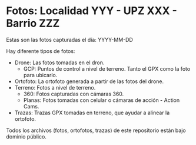 # Fotos: Localidad YYY - UPZ XXX - Barrio ZZZ

Estas son las fotos capturadas el día: YYYY-MM-DD

Hay diferente tipos de fotos:

* Drone: Las fotos tomadas en el dron.
  * GCP: Puntos de control a nivel de terreno. Tanto el GPX como la foto para ubicarlo.
* Ortofoto: La ortofoto generada a partir de las fotos del drone.
* Terreno: Fotos a nivel de terreno.
  * 360: Fotos capturadas con cámaras 360.
  * Planas: Fotos tomadas con celular o cámaras de acción - Action Cams.
* Trazas: Trazas GPX tomadas en terreno, que ayudar a alinear la ortofoto.

Todos los archivos (fotos, ortofotos, trazas) de este repositorio están bajo dominio público.
